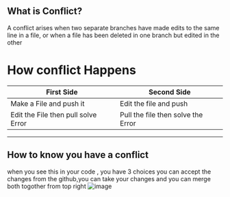 ## What is Conflict?
A conflict arises when two separate branches have made edits to the same line in a file, or when a file has been deleted in one branch but edited in the other
# How conflict Happens
First Side | Second Side
---------- | ----------
Make a File and push it| Edit the file and push
Edit the File then pull solve Error | Pull the file then solve the Error
-----------------------------------   ----------------------------------
## How to know you have a conflict
when you see this in your code , you have 3 choices you can accept the changes from the github,you can take your changes and you can merge both togother from top right
![image](https://github.com/leeu4/conflict/assets/123780953/216a3cde-e566-4d5d-b112-8a20f33eff6e)
